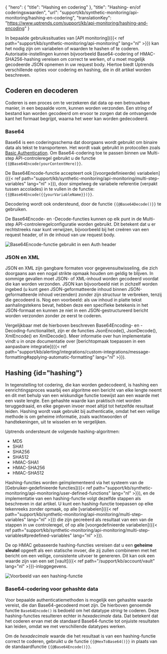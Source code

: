 {
  "hero": {
    "title": "Hashing en codering"
  },
  "title": "Hashing- en/of coderingswaarden",
  "url": "support/kb/synthetic-monitoring/api-monitoring/hashing-en-codering",
  "translationKey": "https://www.uptrends.com/support/kb/api-monitoring/hashing-and-encoding"
}

In bepaalde gebruikssituaties van [API monitoring]({{< ref path="support/kb/synthetic-monitoring/api-monitoring" lang="nl" >}}) kan het nodig zijn om variabelen of waarden te hashen of te coderen. Autorisatie-instellingen kunnen bijvoorbeeld Base64-codering of HMAC-SHA256-hashing vereisen om correct te werken, of u moet mogelijk gecodeerde JSON opnemen in uw request body. Hiertoe biedt Uptrends verschillende opties voor codering en hashing, die in dit artikel worden beschreven.

## Coderen en decoderen

Coderen is een proces om te verzekeren dat data op een betrouwbare manier, in een bepaalde vorm, kunnen worden verzonden. Een string of bestand kan worden gecodeerd om ervoor te zorgen dat de ontvangende kant het formaat begrijpt, waarna het weer kan worden gedecodeerd.

### Base64 
Base64 is een coderingsschema dat doorgaans wordt gebruikt om binaire data als tekst te transporteren. Het wordt vaak gebruikt in protocollen zoals [Basic Authentication](https://www.rfc-editor.org/rfc/rfc7617). Om Base64-codering toe te passen binnen uw Multi-step API-controleregel gebruikt u de functie `{{@Base64Encode(yourContentHere)}}`. 

De Base64Encode-functie accepteert ook [(voorgedefinieerde) variabelen]({{< ref path="support/kb/synthetic-monitoring/api-monitoring/multi-step-variables" lang="nl" >}}), door simpelweg de variabele referentie (verpakt tussen accolades) in te vullen in de functie: `{{@Base64Encode({{yourVariableName}})}}`.

Decodering wordt ook ondersteund, door de functie `{{@Base64Decode()}}` te gebruiken. 

De Base64Encode- en -Decode-functies kunnen op elk punt in de Multi-step API-controleregelconfiguratie worden gebruikt. Dit betekent dat u er rechtstreeks naar kunt verwijzen, bijvoorbeeld bij het creëren van een request header, of in de inhoud van uw request body. 

![Base64Encode-functie gebruikt in een Auth header](/img/content/scr-msa-base64-encode-auth-header.min.png)

### JSON en XML

JSON en XML zijn gangbare formaten voor gegevensuitwisseling, die zich doorgaans aan een nogal strikte opmaak houden om geldig te blijven. In sommige gevallen moet JSON- of XML-inhoud worden gecodeerd voordat die kan worden verzonden. JSON kan bijvoorbeeld niet in zichzelf worden ingebed (u kunt geen JSON-geformatteerde inhoud binnen JSON-geformatteerde inhoud verzenden) zonder zijn structuur te verbreken, tenzij die gecodeerd is. Nog een voorbeeld: als uw inhoud in platte tekst aanhalingstekens bevat, hebben deze een specifieke betekenis in het JSON-formaat en kunnen ze niet in een JSON-gestructureerd bericht worden verzonden zonder ze eerst te coderen. 

Vergelijkbaar met de hierboven beschreven Base64Encoding- en -Decoding-functionaliteit, zijn er de functies JsonEncode(), JsonDecode(), XmlEncode() en XmlDecode(). Meer informatie over hun implementatie vindt u in onze documentatie over [berichtopmaak toepassen in een aanpasbare integratie]({{< ref path="support/kb/alerting/integrations/custom-integrations/message-formatting#applying-automatic-formatting" lang="nl" >}}).

## Hashing {id="hashing"}

In tegenstelling tot codering, die kan worden gedecodeerd, is hashing een eenrichtingsproces waarbij een algoritme een bericht van elke lengte neemt en dit met behulp van een wiskundige functie toewijst aan een waarde met een vaste lengte. Een gehashte waarde kan praktisch niet worden teruggedraaid, en elke gegeven invoer moet altijd tot hetzelfde resultaat leiden. Hashing wordt vaak gebruikt bij authenticatie, omdat het een veilige methode is om geheime informatie, zoals wachtwoorden of handtekeningen, uit te wisselen en te vergelijken. 

Uptrends ondersteunt de volgende hashing-algoritmen:

- MD5
- SHA1
- SHA256
- SHA512
- HMAC-SHA1
- HMAC-SHA256
- HMAC-SHA512

Hashing-functies worden geïmplementeerd via het systeem van de [Gebruiker-gedefinieerde functies]({{< ref path="support/kb/synthetic-monitoring/api-monitoring/user-defined-functions" lang="nl" >}}), en de implementatie van een hashing-functie volgt dezelfde stappen als beschreven in dat artikel. U kunt een hashing-functie toepassen op elke tekenreeks zonder opmaak, op alle [variabelen]({{< ref path="support/kb/synthetic-monitoring/api-monitoring/multi-step-variables" lang="nl" >}}) die zijn gecreëerd als resultaat van een van de stappen in uw controleregel, of op alle [voorgedefinieerde variabelen]({{< ref path="support/kb/synthetic-monitoring/api-monitoring/multi-step-variables#predefined-variables" lang="nl" >}}).

De op HMAC gebaseerde hashing-functies vereisen dat u een **geheime sleutel** opgeeft als een statische invoer, die zij zullen combineren met het bericht om een veilige, consistente uitvoer te genereren. Dit kan ook een waarde zijn van een set [vault]({{< ref path="/support/kb/account/vault" lang="nl" >}})-inloggegevens.

![Voorbeeld van een hashing-functie](/img/content/scr-msa-hashing-function.min.png)

### Base64-codering voor gehashte data

Voor bepaalde authenticatiemethoden is mogelijk een gehashte waarde vereist, die dan Base64-gecodeerd moet zijn. De hierboven genoemde functie `Base64Encode()` is bedoeld om het datatype *string* te coderen. Deze hashing-functies resulteren echter in *hexadecimale* data. Dat betekent dat het coderen ervan met de standaard Base64-functie tot onjuiste resultaten kan leiden, omdat we met verschillende datatypes werken. 

Om de *hexadecimale* waarde die het resultaat is van een hashing-functie correct te coderen, gebruikt u de functie `{{@HexToBase64()}}` in plaats van de standaardfunctie `{{@Base64Encode()}}`.